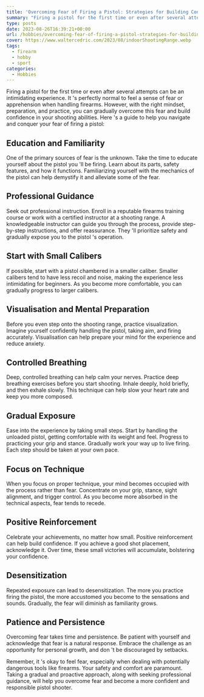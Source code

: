 ```yaml
---
title: 'Overcoming Fear of Firing a Pistol: Strategies for Building Confidence'
summary: "Firing a pistol for the first time or even after several attempts can be an intimidating experience. It 's perfectly normal to feel a sense of fear or apprehension when handling firearms. However, with the right mindset, preparation, and practice, you can gradually overcome this fear and build confidence in your shooting abilities. Here 's a guide to help you navigate and conquer your fear of firing a pistol:"
type: posts
date: 2023-08-26T16:39:21+00:00
url: /hobbies/overcoming-fear-of-firing-a-pistol-strategies-for-building-confidence/
cover: https://www.waltercedric.com/2023/08/indoorShootingRange.webp
tags:
  - firearm
  - hobby
  - sport
categories:
  - Hobbies
---
```

Firing a pistol for the first time or even after several attempts can be an intimidating experience. It 's perfectly normal to feel a sense of fear or apprehension when handling firearms. However, with the right mindset, preparation, and practice, you can gradually overcome this fear and build confidence in your shooting abilities. Here 's a guide to help you navigate and conquer your fear of firing a pistol:

## Education and Familiarity

One of the primary sources of fear is the unknown. Take the time to educate yourself about the pistol you 'll be firing. Learn about its parts, safety features, and how it functions. Familiarizing yourself with the mechanics of the pistol can help demystify it and alleviate some of the fear.

## Professional Guidance

Seek out professional instruction. Enroll in a reputable firearms training course or work with a certified instructor at a shooting range. A knowledgeable instructor can guide you through the process, provide step-by-step instructions, and offer reassurance. They 'll prioritize safety and gradually expose you to the pistol 's operation.

## Start with Small Calibers

If possible, start with a pistol chambered in a smaller caliber. Smaller calibers tend to have less recoil and noise, making the experience less intimidating for beginners. As you become more comfortable, you can gradually progress to larger calibers.

## Visualisation and Mental Preparation

Before you even step onto the shooting range, practice visualization. Imagine yourself confidently handling the pistol, taking aim, and firing accurately. Visualisation can help prepare your mind for the experience and reduce anxiety.

## Controlled Breathing

Deep, controlled breathing can help calm your nerves. Practice deep breathing exercises before you start shooting. Inhale deeply, hold briefly, and then exhale slowly. This technique can help slow your heart rate and keep you more composed.

## Gradual Exposure

Ease into the experience by taking small steps. Start by handling the unloaded pistol, getting comfortable with its weight and feel. Progress to practicing your grip and stance. Gradually work your way up to live firing. Each step should be taken at your own pace.

## Focus on Technique

When you focus on proper technique, your mind becomes occupied with the process rather than fear. Concentrate on your grip, stance, sight alignment, and trigger control. As you become more absorbed in the technical aspects, fear tends to recede.

## Positive Reinforcement

Celebrate your achievements, no matter how small. Positive reinforcement can help build confidence. If you achieve a good shot placement, acknowledge it. Over time, these small victories will accumulate, bolstering your confidence.

## Desensitization

Repeated exposure can lead to desensitization. The more you practice firing the pistol, the more accustomed you become to the sensations and sounds. Gradually, the fear will diminish as familiarity grows.

## Patience and Persistence

Overcoming fear takes time and persistence. Be patient with yourself and acknowledge that fear is a natural response. Embrace the challenge as an opportunity for personal growth, and don 't be discouraged by setbacks.

Remember, it 's okay to feel fear, especially when dealing with potentially dangerous tools like firearms. Your safety and comfort are paramount. Taking a gradual and proactive approach, along with seeking professional guidance, will help you overcome fear and become a more confident and responsible pistol shooter.
